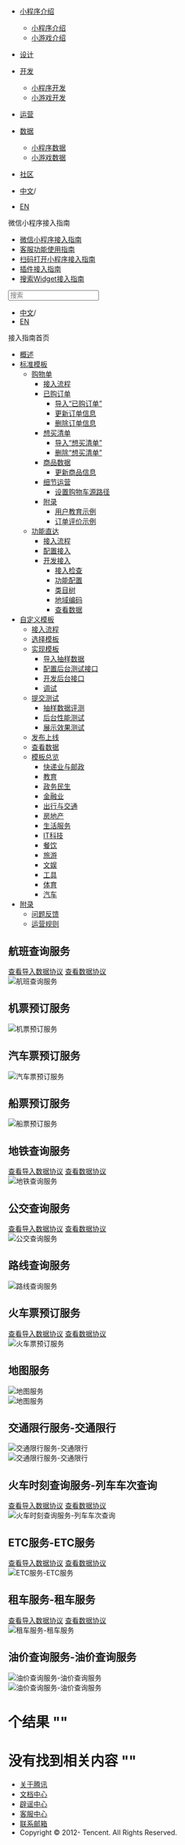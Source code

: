 <div class="book with-summary">

<div class="head">

<div class="head_box">

# [](javascript:; "_('微信公众平台 小程序')")

<div class="header_ctrls">

*   [小程序介绍](javascript:;)
    *   [小程序介绍](https://developers.weixin.qq.com/miniprogram/introduction/index.html?t=18111219)
    *   [小游戏介绍](https://developers.weixin.qq.com/minigame/introduction/index.html?t=18111219)
*   [设计](https://developers.weixin.qq.com/miniprogram/design/index.html?t=18111219)
*   [开发](javascript:;)
    *   [小程序开发](https://developers.weixin.qq.com/miniprogram/dev/index.html?t=18111219)
    *   [小游戏开发](https://developers.weixin.qq.com/minigame/dev/index.html?t=18111219)
*   [运营](https://developers.weixin.qq.com/miniprogram/product/index.html?t=18111219)
*   [数据](javascript:;)
    *   [小程序数据](https://developers.weixin.qq.com/miniprogram/analysis/index.html?t=18111219)
    *   [小游戏数据](https://developers.weixin.qq.com/minigame/analysis/index.html?t=18111219)
*   [社区](https://developers.weixin.qq.com/)

*   [中文](https://developers.weixin.qq.com/miniprogram/introduction/widget/template/class/110.html?t=18111219)<span class="split-line">/</span>
*   [EN](https://developers.weixin.qq.com/miniprogram/en/introduction/widget/template/class/110.html?t=18111219)

</div>

</div>

</div>

<div class="sub_nav_box">

<div class="sub_nav_inner">

<div class="book-summary-opr" id="js-book-summary-opr"><a class="book-summary-btn"></a></div>

<div class="top_sub_nav">

<div class="top_title_wap"><span class="icon_title icon_doc"></span>

微信小程序接入指南

</div>

*   [微信小程序接入指南](../../../)
*   [客服功能使用指南](../../../custom.html)
*   [扫码打开小程序接入指南](../../../qrcode.html)
*   [插件接入指南](../../../plugin.html)
*   [搜索Widget接入指南](../../)

</div>

<div id="book-search-input" role="search">

<form><label for="search-input" class="search-icon" id="js-search-icon"></label><input type="text" id="search-input" name="search-input" placeholder="搜索"> </form>

</div>

*   [中文](https://developers.weixin.qq.com/miniprogram/introduction/widget/template/class/110.html?t=18111219)<span class="split-line">/</span>
*   [EN](https://developers.weixin.qq.com/miniprogram/en/introduction/widget/template/class/110.html?t=18111219)

</div>

</div>

<div class="book-summary">

<div class="book-summary-home" id="js-summary-home"><a><span class="icon_home_s icon_doc"></span><span class="s_title_2">接入指南首页</span></a></div>

<nav role="navigation">

*   [概述](../../)
*   [标准模板](../../)
    *   [购物单](../../order/)
        *   [接入流程](../../order/guide/guide.html)
        *   [已购订单](../../order/quickstart/orderlist/import.html)
            *   [导入“已购订单”](../../order/quickstart/orderlist/import.html)
            *   [更新订单信息](../../order/quickstart/orderlist/update.html)
            *   [删除订单信息](../../order/quickstart/orderlist/delete.html)
        *   [想买清单](../../order/quickstart/cartlist/import.html)
            *   [导入“想买清单”](../../order/quickstart/cartlist/import.html)
            *   [删除“想买清单”](../../order/quickstart/cartlist/delete.html)
        *   [商品数据](../../order/quickstart/goods/update.html)
            *   [更新商品信息](../../order/quickstart/goods/update.html)
        *   [细节运营](../../order/quickstart/manage/shoppingcart_path.html)
            *   [设置购物车源路径](../../order/quickstart/manage/shoppingcart_path.html)
        *   [附录](../../order/quickstart/example/userteach.html)
            *   [用户教育示例](../../order/quickstart/example/userteach.html)
            *   [订单评价示例](../../order/quickstart/example/ordercomment.html)
    *   [功能直达](../../func-widget/)
        *   [接入流程](../../func-widget/guide/overview.html)
        *   [配置接入](../../func-widget/guide/)
        *   [开发接入](../../func-widget/quickstart/)
            *   [接入检查](../../func-widget/quickstart/apply.html)
            *   [功能配置](../../func-widget/quickstart/submit.html)
            *   [类目树](../../func-widget/quickstart/category.html)
            *   [地域编码](../../func-widget/quickstart/citycode.html)
            *   [查看数据](../../func-widget/quickstart/data.html)
*   [自定义模板](../../custom/)
    *   [接入流程](../../custom/guide/overview.html)
    *   [选择模板](../../custom/quickstart/apply/pick.html)
    *   [实现模板](../../custom/quickstart/implement/)
        *   [导入抽样数据](../../custom/quickstart/implement/import/)
        *   [配置后台测试接口](../../custom/quickstart/implement/testconfig.html)
        *   [开发后台接口](../../custom/quickstart/implement/server/overview.html)
        *   [调试](../../custom/quickstart/implement/debug.html)
    *   [提交测试](../../custom/quickstart/test/)
        *   [抽样数据评测](../../custom/quickstart/test/datatest.html)
        *   [后台性能测试](../../custom/quickstart/test/stresstest.html)
        *   [展示效果测试](../../custom/quickstart/test/uitest.html)
    *   [发布上线](../../custom/quickstart/release.html)
    *   [查看数据](../../custom/quickstart/dataview/)
    *   [模板总览](../custom.html)
        *   [快递业与邮政](./1.html)
        *   [教育](./8.html)
        *   [政务民生](./52.html)
        *   [金融业](./99.html)
        *   [出行与交通](./110.html)
        *   [房地产](./135.html)
        *   [生活服务](./150.html)
        *   [IT科技](./210.html)
        *   [餐饮](./220.html)
        *   [旅游](./231.html)
        *   [文娱](./275.html)
        *   [工具](./287.html)
        *   [体育](./674.html)
        *   [汽车](./882.html)
*   [附录](../../appendix/feedback.html)
    *   [问题反馈](../../appendix/feedback.html)
    *   [运营规则](../../appendix/rule.html)

</nav>

</div>

<div class="book-body">

<div class="body-inner">

<div class="page-wrapper" tabindex="-1" role="main">

<div class="page-inner">

<div id="book-search-results">

<div class="search-noresults">

<section class="normal markdown-section">

# 航班查询服务

[查看导入数据协议](https://wsad.weixin.qq.com/wsad/zh_CN/htmledition/widget-categories/html/categories/3/import_protocol.html) [查看数据协议](https://wsad.weixin.qq.com/wsad/zh_CN/htmledition/widget-categories/html/categories/3/protocol.html)  
![航班查询服务](../assets/3/1.jpg "航班查询服务")  

# 机票预订服务

![机票预订服务](../assets/10/8.jpg "机票预订服务")  

# 汽车票预订服务

![汽车票预订服务](../assets/13/27.jpg "汽车票预订服务")  

# 船票预订服务

![船票预订服务](../assets/14/28.jpg "船票预订服务")  

# 地铁查询服务

[查看导入数据协议](https://wsad.weixin.qq.com/wsad/zh_CN/htmledition/widget-categories/html/categories/17/import_protocol.html) [查看数据协议](https://wsad.weixin.qq.com/wsad/zh_CN/htmledition/widget-categories/html/categories/17/protocol.html)  
![地铁查询服务](../assets/17/44.jpg "地铁查询服务")  

# 公交查询服务

[查看导入数据协议](https://wsad.weixin.qq.com/wsad/zh_CN/htmledition/widget-categories/html/categories/18/import_protocol.html) [查看数据协议](https://wsad.weixin.qq.com/wsad/zh_CN/htmledition/widget-categories/html/categories/18/protocol.html)  
![公交查询服务](../assets/18/36.jpg "公交查询服务")  

# 路线查询服务

![路线查询服务](../assets/22/45.jpg "路线查询服务")  

# 火车票预订服务

[查看导入数据协议](https://wsad.weixin.qq.com/wsad/zh_CN/htmledition/widget-categories/html/categories/44/import_protocol.html) [查看数据协议](https://wsad.weixin.qq.com/wsad/zh_CN/htmledition/widget-categories/html/categories/44/protocol.html)  
![火车票预订服务](../assets/44/9.jpg "火车票预订服务")  

# 地图服务

![地图服务](../assets/52/52.jpg "地图服务")  
![地图服务](../assets/52/154.jpg "地图服务")  

# 交通限行服务-交通限行

![交通限行服务-交通限行](../assets/11009/68.jpg "交通限行服务-交通限行")  
![交通限行服务-交通限行](../assets/11009/69.jpg "交通限行服务-交通限行")  

# 火车时刻查询服务-列车车次查询

[查看导入数据协议](https://wsad.weixin.qq.com/wsad/zh_CN/htmledition/widget-categories/html/categories/11037/import_protocol.html) [查看数据协议](https://wsad.weixin.qq.com/wsad/zh_CN/htmledition/widget-categories/html/categories/11037/protocol.html)  
![火车时刻查询服务-列车车次查询](../assets/11037/96.jpg "火车时刻查询服务-列车车次查询")  

# ETC服务-ETC服务

[查看导入数据协议](https://wsad.weixin.qq.com/wsad/zh_CN/htmledition/widget-categories/html/categories/11047/import_protocol.html) [查看数据协议](https://wsad.weixin.qq.com/wsad/zh_CN/htmledition/widget-categories/html/categories/11047/protocol.html)  
![ETC服务-ETC服务](../assets/11047/110.jpg "ETC服务-ETC服务")  

# 租车服务-租车服务

[查看导入数据协议](https://wsad.weixin.qq.com/wsad/zh_CN/htmledition/widget-categories/html/categories/11083/import_protocol.html) [查看数据协议](https://wsad.weixin.qq.com/wsad/zh_CN/htmledition/widget-categories/html/categories/11083/protocol.html)  
![租车服务-租车服务](../assets/11083/111.jpg "租车服务-租车服务")  

# 油价查询服务-油价查询服务

![油价查询服务-油价查询服务](../assets/11091/61.jpg "油价查询服务-油价查询服务")  
![油价查询服务-油价查询服务](../assets/11091/62.jpg "油价查询服务-油价查询服务")  

</section>

</div>

<div class="search-results">

<div class="has-results">

# <span class="search-results-count"></span>个结果 "<span class="search-query"></span>"

</div>

<div class="no-results">

# 没有找到相关内容 "<span class="search-query"></span>"

</div>

</div>

</div>

</div>

</div>

<div class="foot" id="footer">

*   [关于腾讯](https://www.tencent.com/)
*   [文档中心](https://developers.weixin.qq.com/miniprogram/introduction/index.html)
*   [辟谣中心](https://mp.weixin.qq.com/cgi-bin/opshowpage?action=dispelinfo)
*   [客服中心](https://kf.qq.com/product/wx_xcx.html)
*   [联系邮箱](mailto:weixinmp@qq.com)
*   Copyright © 2012-<span id="s_copyright_year"></span> Tencent. All Rights Reserved.

</div>

</div>

[](./99.html)[](./135.html)</div>

</div>